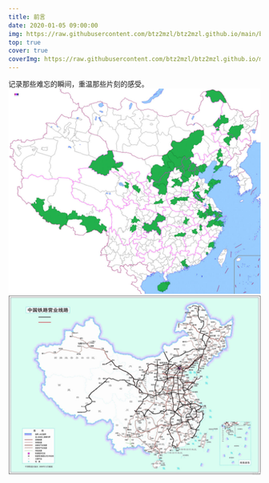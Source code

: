 ```yaml
---
title: 前言
date: 2020-01-05 09:00:00
img: https://raw.githubusercontent.com/btz2mzl/btz2mzl.github.io/main/blog/themes/hexo-theme-matery/source/medias/featureimages/0.jpg
top: true
cover: true
coverImg: https://raw.githubusercontent.com/btz2mzl/btz2mzl.github.io/main/blog/themes/hexo-theme-matery/source/medias/featureimages/0.jpg
---
```

记录那些难忘的瞬间，重温那些片刻的感受。
![走过的地方](https://raw.githubusercontent.com/btz2mzl/album_images/main/else/cities.jpg)
![感受过的线路](https://raw.githubusercontent.com/btz2mzl/album_images/main/else/rail_visited.jpg)